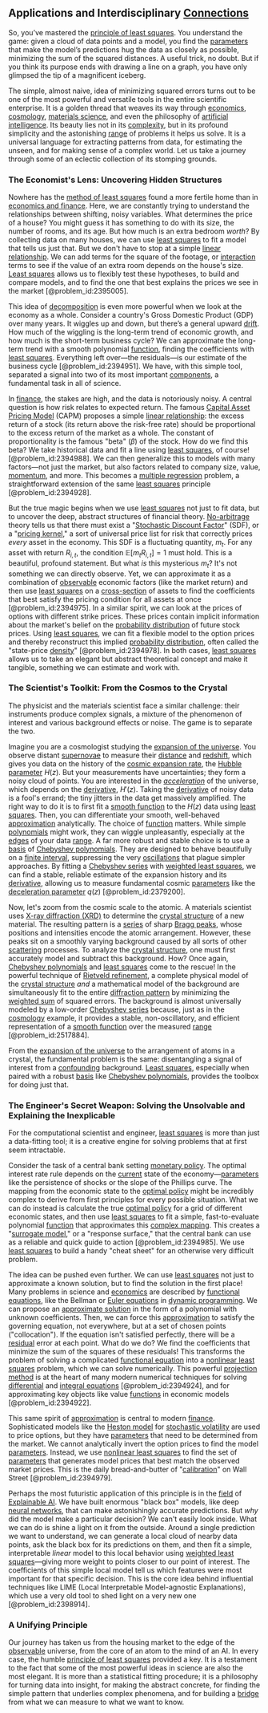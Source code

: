 ## Applications and Interdisciplinary [Connections](@article_id:193345)

So, you’ve mastered the [principle of least squares](@article_id:163832). You understand the game: given a cloud of data points and a model, you find the [parameters](@article_id:173606) that make the model’s predictions hug the data as closely as possible, minimizing the sum of the squared distances. A useful trick, no doubt. But if you think its purpose ends with drawing a line on a graph, you have only glimpsed the tip of a magnificent iceberg.

The simple, almost naive, idea of minimizing squared errors turns out to be one of the most powerful and versatile tools in the entire scientific enterprise. It is a golden thread that weaves its way through [economics](@article_id:271560), [cosmology](@article_id:144426), [materials science](@article_id:141167), and even the philosophy of [artificial intelligence](@article_id:267458). Its beauty lies not in its [complexity](@article_id:265609), but in its profound simplicity and the astonishing [range](@article_id:154892) of problems it helps us solve. It is a universal language for extracting patterns from data, for estimating the unseen, and for making sense of a complex world. Let us take a journey through some of an eclectic collection of its stomping grounds.

### The Economist's Lens: Uncovering Hidden Structures

Nowhere has the [method of least squares](@article_id:136606) found a more fertile home than in [economics and finance](@article_id:139616). Here, we are constantly trying to understand the relationships between shifting, noisy variables. What determines the price of a house? You might guess it has something to do with its size, the number of rooms, and its age. But how much is an extra bedroom *worth*? By collecting data on many houses, we can use [least squares](@article_id:154405) to fit a model that tells us just that. But we don't have to stop at a simple [linear relationship](@article_id:267386). We can add terms for the square of the footage, or [interaction](@article_id:275086) terms to see if the value of an extra room depends on the house's size. [Least squares](@article_id:154405) allows us to flexibly test these hypotheses, to build and compare models, and to find the one that best explains the prices we see in the market [@problem_id:2395005].

This idea of [decomposition](@article_id:146638) is even more powerful when we look at the economy as a whole. Consider a country's Gross Domestic Product (GDP) over many years. It wiggles up and down, but there’s a general upward [drift](@article_id:268312). How much of the wiggling is the long-term trend of economic growth, and how much is the short-term business cycle? We can approximate the long-term trend with a smooth polynomial [function](@article_id:141001), finding the coefficients with [least squares](@article_id:154405). Everything left over—the residuals—is our estimate of the business cycle [@problem_id:2394951]. We have, with this simple tool, separated a signal into two of its most important [components](@article_id:152417), a fundamental task in all of science.

In [finance](@article_id:144433), the stakes are high, and the data is notoriously noisy. A central question is how risk relates to expected return. The famous [Capital Asset Pricing Model](@article_id:143767) (CAPM) proposes a simple [linear relationship](@article_id:267386): the excess return of a stock (its return above the risk-free rate) should be proportional to the excess return of the market as a whole. The constant of proportionality is the famous "beta" ($\beta$) of the stock. How do we find this beta? We take historical data and fit a line using [least squares](@article_id:154405), of course! [@problem_id:2394988]. We can then generalize this to models with many factors—not just the market, but also factors related to company size, value, [momentum](@article_id:138659), and more. This becomes a [multiple regression](@article_id:143513) problem, a straightforward extension of the same [least squares](@article_id:154405) principle [@problem_id:2394928].

But the true magic begins when we use [least squares](@article_id:154405) not just to fit data, but to uncover the deep, abstract structures of financial theory. [No-arbitrage](@article_id:147028) theory tells us that there must exist a "[Stochastic Discount Factor](@article_id:140844)" (SDF), or a "[pricing kernel](@article_id:145219)," a sort of universal price list for risk that correctly prices *every* asset in the economy. This SDF is a fluctuating quantity, $m_t$. For any asset with return $R_{i,t}$, the condition $\mathbb{E}[m_t R_{i,t}] = 1$ must hold. This is a beautiful, profound statement. But what *is* this mysterious $m_t$? It's not something we can directly observe. Yet, we can approximate it as a combination of [observable](@article_id:198505) economic factors (like the market return) and then use [least squares](@article_id:154405) on a [cross-section](@article_id:154501) of assets to find the coefficients that best satisfy the pricing condition for all assets at once [@problem_id:2394975]. In a similar spirit, we can look at the prices of options with different strike prices. These prices contain implicit information about the market's belief on the [probability distribution](@article_id:145910) of future stock prices. Using [least squares](@article_id:154405), we can fit a flexible model to the option prices and thereby reconstruct this implied [probability distribution](@article_id:145910), often called the "state-price [density](@article_id:140340)" [@problem_id:2394978]. In both cases, [least squares](@article_id:154405) allows us to take an elegant but abstract theoretical concept and make it tangible, something we can estimate and work with.

### The Scientist's Toolkit: From the Cosmos to the Crystal

The physicist and the materials scientist face a similar challenge: their instruments produce complex signals, a mixture of the phenomenon of interest and various background effects or noise. The game is to separate the two.

Imagine you are a cosmologist studying the [expansion of the universe](@article_id:159987). You observe distant [supernovae](@article_id:161279) to measure their [distance](@article_id:168164) and [redshift](@article_id:159451), which gives you data on the history of the [cosmic expansion rate](@article_id:161454), the [Hubble parameter](@article_id:160128) $H(z)$. But your measurements have uncertainties; they form a noisy cloud of points. You are interested in the *[acceleration](@article_id:136379)* of the universe, which depends on the [derivative](@article_id:157426), $H'(z)$. Taking the [derivative](@article_id:157426) of noisy data is a fool's errand; the tiny jitters in the data get massively amplified. The right way to do it is to first fit a [smooth function](@article_id:157543) to the $H(z)$ data using [least squares](@article_id:154405). Then, you can differentiate your smooth, well-behaved [approximation](@article_id:165874) analytically. The choice of [function](@article_id:141001) matters. While simple [polynomials](@article_id:274943) might work, they can wiggle unpleasantly, especially at the [edges](@article_id:274218) of your data [range](@article_id:154892). A far more robust and stable choice is to use a [basis](@article_id:155813) of [Chebyshev polynomials](@article_id:144580). They are designed to behave beautifully on a [finite interval](@article_id:176882), suppressing the very [oscillations](@article_id:169848) that plague simpler approaches. By fitting a [Chebyshev series](@article_id:173949) with [weighted least squares](@article_id:177023), we can find a stable, reliable estimate of the expansion history and its [derivative](@article_id:157426), allowing us to measure fundamental cosmic [parameters](@article_id:173606) like the [deceleration parameter](@article_id:157808) $q(z)$ [@problem_id:2379200].

Now, let's zoom from the cosmic scale to the atomic. A materials scientist uses [X-ray diffraction (XRD)](@article_id:161106) to determine the [crystal structure](@article_id:139879) of a new material. The resulting pattern is a [series](@article_id:260342) of sharp [Bragg peaks](@article_id:140261), whose positions and intensities encode the atomic arrangement. However, these peaks sit on a smoothly varying background caused by all sorts of other [scattering](@article_id:139888) processes. To analyze the [crystal structure](@article_id:139879), one must first accurately model and subtract this background. How? Once again, [Chebyshev polynomials](@article_id:144580) and [least squares](@article_id:154405) come to the rescue! In the powerful technique of [Rietveld refinement](@article_id:146944), a complete physical model of the [crystal structure](@article_id:139879) *and* a mathematical model of the background are simultaneously fit to the entire [diffraction pattern](@article_id:141490) by minimizing the [weighted sum](@article_id:159475) of squared errors. The background is almost universally modeled by a low-order [Chebyshev series](@article_id:173949) because, just as in the [cosmology](@article_id:144426) example, it provides a stable, non-oscillatory, and efficient representation of a [smooth function](@article_id:157543) over the measured [range](@article_id:154892) [@problem_id:2517884].

From the [expansion of the universe](@article_id:159987) to the arrangement of atoms in a crystal, the fundamental problem is the same: disentangling a signal of interest from a [confounding](@article_id:260132) background. [Least squares](@article_id:154405), especially when paired with a robust [basis](@article_id:155813) like [Chebyshev polynomials](@article_id:144580), provides the toolbox for doing just that.

### The Engineer's Secret Weapon: Solving the Unsolvable and Explaining the Inexplicable

For the computational scientist and engineer, [least squares](@article_id:154405) is more than just a data-fitting tool; it is a creative engine for solving problems that at first seem intractable.

Consider the task of a central bank setting [monetary policy](@article_id:143345). The optimal interest rate rule depends on the [current](@article_id:270029) state of the economy—[parameters](@article_id:173606) like the persistence of shocks or the slope of the Phillips curve. The mapping from the economic state to the [optimal policy](@article_id:138001) might be incredibly complex to derive from first principles for every possible situation. What we can do instead is calculate the true [optimal policy](@article_id:138001) for a grid of different economic states, and then use [least squares](@article_id:154405) to fit a simple, fast-to-evaluate polynomial [function](@article_id:141001) that approximates this [complex mapping](@article_id:178171). This creates a "[surrogate model](@article_id:145882)," or a "response surface," that the central bank can use as a reliable and quick guide to action [@problem_id:2394985]. We use [least squares](@article_id:154405) to build a handy "cheat sheet" for an otherwise very difficult problem.

The idea can be pushed even further. We can use [least squares](@article_id:154405) not just to approximate a known solution, but to find the solution in the first place! Many problems in science and [economics](@article_id:271560) are described by [functional equations](@article_id:199169), like the Bellman or [Euler equations](@article_id:142604) in [dynamic programming](@article_id:140613). We can propose an [approximate solution](@article_id:174664) in the form of a polynomial with unknown coefficients. Then, we can force this [approximation](@article_id:165874) to satisfy the governing equation, not everywhere, but at a set of chosen points ("collocation"). If the equation isn't satisfied perfectly, there will be a [residual](@article_id:202749) error at each point. What do we do? We find the coefficients that minimize the sum of the squares of these residuals! This transforms the problem of solving a complicated [functional equation](@article_id:176093) into a [nonlinear least squares](@article_id:178166) problem, which we can solve numerically. This powerful [projection method](@article_id:144342) is at the heart of many modern numerical techniques for solving [differential](@article_id:260700) and [integral equations](@article_id:138149) [@problem_id:2394924], and for approximating key objects like value [functions](@article_id:153927) in economic models [@problem_id:2394922].

This same spirit of [approximation](@article_id:165874) is central to modern [finance](@article_id:144433). Sophisticated models like the [Heston model](@article_id:143341) for [stochastic volatility](@article_id:140302) are used to price options, but they have [parameters](@article_id:173606) that need to be determined from the market. We cannot analytically invert the option prices to find the model [parameters](@article_id:173606). Instead, we use [nonlinear least squares](@article_id:178166) to find the set of [parameters](@article_id:173606) that generates model prices that best match the observed market prices. This is the daily bread-and-butter of "[calibration](@article_id:138698)" on Wall Street [@problem_id:2394979].

Perhaps the most futuristic application of this principle is in the [field](@article_id:151652) of [Explainable AI](@article_id:168280). We have built enormous "black box" models, like deep [neural networks](@article_id:144417), that can make astonishingly accurate predictions. But *why* did the model make a particular decision? We can't easily look inside. What we can do is shine a light on it from the outside. Around a single prediction we want to understand, we can generate a local cloud of nearby data points, ask the black box for its predictions on them, and then fit a simple, interpretable *linear* model to this local behavior using [weighted least squares](@article_id:177023)—giving more weight to points closer to our point of interest. The coefficients of this simple local model tell us which features were most important for that specific decision. This is the core idea behind influential techniques like LIME (Local Interpretable Model-agnostic Explanations), which use a very old tool to shed light on a very new one [@problem_id:2398914].

### A Unifying Principle

Our journey has taken us from the housing market to the edge of the [observable](@article_id:198505) universe, from the core of an atom to the mind of an AI. In every case, the humble [principle of least squares](@article_id:163832) provided a key. It is a testament to the fact that some of the most powerful ideas in science are also the most elegant. It is more than a statistical fitting procedure; it is a philosophy for turning data into insight, for making the abstract concrete, for finding the simple pattern that underlies complex phenomena, and for building a [bridge](@article_id:264840) from what we can measure to what we want to know.